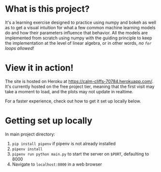 # What is this project?

It's a learning exercise designed to practice using numpy and bokeh as well as to get a visual intuition for what a few common machine learning models do and how their parameters influence that behavior. All the models are implemented from scratch using numpy with the guiding principle to keep the implementation at the level of linear algebra, or in other words, *no `for` loops allowed!*

# View it in action!

The site is hosted on Heroku at https://calm-cliffs-70784.herokuapp.com/. It's currently hosted on the free project tier, meaning that the first visit may take a moment to load, and the plots may not update in realtime.

For a faster experience, check out how to get it set up locally below.

# Getting set up locally

In main project directory:
1. `pip install pipenv` if pipenv is not already installed
2. `pipenv install`
3. `pipenv run python main.py` to start the server on `$PORT`, defaulting to 8000
4. Navigate to `localhost:8000` in a web browser
